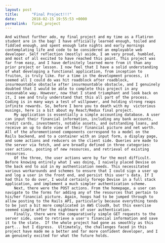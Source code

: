 ```yaml
---
layout: post
title:      "Final Project!!!"
date:       2018-02-15 19:55:53 +0000
permalink:  final_project
---
```


    And without further ado, my final project and my time as a Flatiron student are in the bag! I have officially learned enough, toiled and fiddled enough, and spent enough late nights and early mornings contemplating life and code to be considered an employable web developer. Self reflection (mostly) aside, I am very proud, humbled, and most of all excited to have reached this point. This project was far from easy, and I have definitely learned more from it than any prior project or lesson. I now feel that I have a solid understanding of what developing a functional application, from inception to fruiton, is truly like. For a time in the development process, it seemed all I could do was hit roadblock after roadblock, insurmountable obstacle after insurmountable obstacle, and I genuinely doubted that I would be able to complete this project in any reasonable way. However, now that I stand triumphant and look back on it, I see and truly understand that this all part of the process. Coding is in many ways a test of willpower, and holding strong reaps infinite rewards. So, before I bore you to death with my  victorious musings, here is a bit about my React/Redux final project. 
		My application is essentially a simple accounting database. A user can input their financial information, including any bank accounts, credit cards, investments, notable assets, and outstanding loans, and receive an up to date view of their financial picture and net worth. All of the aforementioned components correspond to a model on the Rails backend, and to a container with an input form, a display page, and some actions and reducers on the client side. Queries are made to the server via fetch, and are broadly defined in three categories: user actions, posting of new resources, and retrieval of existing resources. 
		Of the three, the user actions were by far the most difficult. Before knowing entirely what I was doing, I naively placed Devise on the back end to aid in my authentication needs. This necessitated various workarounds and schemes to ensure that I could sign a user up and log a user in the front end, and persist this user's data. If I had this to do over, I would certainly forego Devise in a full stack application, and implement a much simpler authentication scheme. 
		Next, there were the POST actions. From the homepage, a user can navigate to the forms for adding any of the resources that pertain to his/her financial picture. Again, hoops had to be jumped through to allow posting to the Rails API, particularly because everything tends to be just a bit more complicated in AWS Cloud9, but this exercise seemed simple after the nightmare of user authentication. 
		Finally, there were the comparatively simple GET requests to the server side, used to retrieve a user's financial information and save it to the state.  If the whole project had gone as smoothly as this part... but I digress.  Ultimately, the challenges faced in this project have made me a better and far more confident developer, and I am genuinely excited for what the future holds. 
